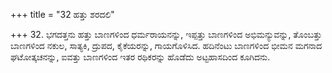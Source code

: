 +++
title = "32 ಹತ್ತು ಶರದಲಿ"

+++
32. ಭಗದತ್ತನು ಹತ್ತು ಬಾಣಗಳಿಂದ ಧರ್ಮರಾಯನನ್ನು, ಇಪ್ಪತ್ತು ಬಾಣಗಳಿಂದ ಅಭಿಮನ್ಯುವನ್ನು, ತೊಂಬತ್ತು ಬಾಣಗಳಿಂದ ನಕುಲ, ಸಾತ್ಯಕಿ, ದ್ರುಪದ, ಕೈಕೆಯರನ್ನು, ಗಾಯಗೊಳಿಸಿದ. ಹದಿನೆಂಟು ಬಾಣಗಳಿಂದ ಭೀಮನ ಮಗನಾದ ಘಟೋತ್ಕಚನನ್ನು, ಐವತ್ತು ಬಾಣಗಳಿಂದ ಇತರ ರಥಿಕರನ್ನು ಹೊಡೆದು ಅಟ್ಟಹಾಸದಿಂದ ಕೂಗಿದನು.
